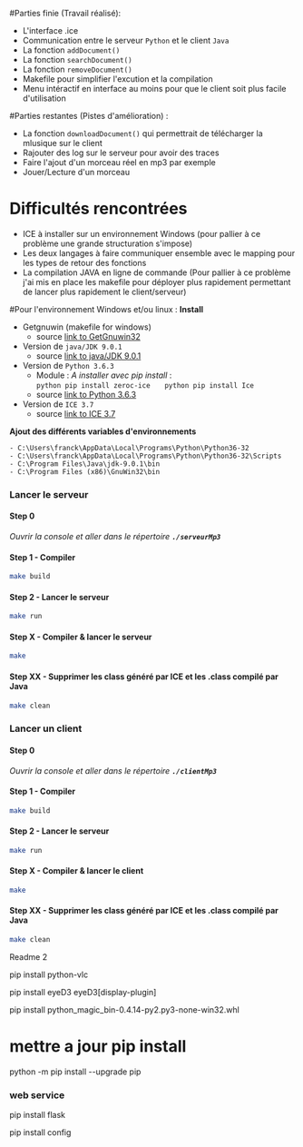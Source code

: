 #Parties finie (Travail réalisé):
- L'interface .ice 
- Communication entre le serveur `Python` et le client `Java`
- La fonction `addDocument()`
- La fonction `searchDocument()`
- La fonction `removeDocument()`
- Makefile pour simplifier l'excution et la compilation
- Menu intéractif en interface au moins pour que le client soit plus facile d'utilisation

#Parties restantes (Pistes d'amélioration) :
- La fonction `downloadDocument()` qui permettrait de télécharger la mlusique sur le client
- Rajouter des log sur le serveur pour avoir des traces
- Faire l'ajout d'un morceau réel en mp3 par exemple
- Jouer/Lecture d'un morceau

# Difficultés rencontrées
- ICE à installer sur un environnement Windows (pour pallier à ce problème une grande structuration s'impose)
- Les deux langages à faire communiquer ensemble avec le mapping pour les types de retour des fonctions
- La compilation JAVA en ligne de commande (Pour pallier à ce problème j'ai mis en place les makefile pour déployer plus rapidement permettant de lancer plus rapidement le client/serveur)

#Pour l'environnement Windows et/ou linux :
**Install**
  - Getgnuwin (makefile for windows) 
    - source  [link to GetGnuwin32](http://getgnuwin32.sourceforge.net)
  - Version de `java/JDK 9.0.1`
    - source  [link to java/JDK 9.0.1](http://www.oracle.com/technetwork/java/javase/downloads/jdk9-downloads-3848520.html)
  - Version de `Python 3.6.3`
    - Module :  _A installer avec pip install_ :   
            ```python
               pip install zeroc-ice  
            ```
            ```python
               pip install Ice 
            ```
    - source  [link to Python 3.6.3](https://www.python.org/downloads/)
  - Version de `ICE 3.7` 
    - source  [link to ICE 3.7](https://zeroc.com/downloads//ice)



**Ajout des différents variables d'environnements**
```
- C:\Users\franck\AppData\Local\Programs\Python\Python36-32
- C:\Users\franck\AppData\Local\Programs\Python\Python36-32\Scripts
- C:\Program Files\Java\jdk-9.0.1\bin
- C:\Program Files (x86)\GnuWin32\bin
```

### Lancer le serveur

#### Step 0
_Ouvrir la console et aller dans le répertoire **`./serveurMp3`**_
#### Step 1 - Compiler
```bash
make build
```
#### Step 2 - Lancer le serveur
```bash
make run
```
#### Step X - Compiler & lancer le serveur
```bash
make
```
#### Step XX - Supprimer les class généré par ICE et les .class compilé par Java
```bash
make clean
```

### Lancer un client

#### Step 0
_Ouvrir la console et aller dans le répertoire **`./clientMp3`**_
#### Step 1 - Compiler
```bash
make build
```
#### Step 2 - Lancer le serveur
```bash
make run
```
#### Step X - Compiler & lancer le client
```bash
make
```
#### Step XX - Supprimer les class généré par ICE et les .class compilé par Java
```bash
make clean
```


Readme 2

pip install python-vlc

pip install eyeD3 eyeD3[display-plugin]

pip install python_magic_bin-0.4.14-py2.py3-none-win32.whl


# mettre a jour pip install
python -m pip install --upgrade pip
### web service
pip install flask

pip install config